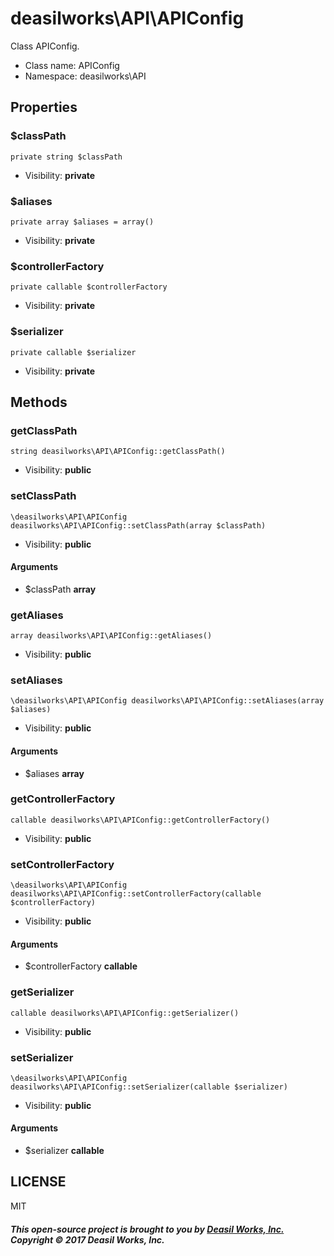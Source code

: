 deasilworks\API\APIConfig
===============

Class APIConfig.




* Class name: APIConfig
* Namespace: deasilworks\API





Properties
----------


### $classPath

    private string $classPath





* Visibility: **private**


### $aliases

    private array $aliases = array()





* Visibility: **private**


### $controllerFactory

    private callable $controllerFactory





* Visibility: **private**


### $serializer

    private callable $serializer





* Visibility: **private**


Methods
-------


### getClassPath

    string deasilworks\API\APIConfig::getClassPath()





* Visibility: **public**




### setClassPath

    \deasilworks\API\APIConfig deasilworks\API\APIConfig::setClassPath(array $classPath)





* Visibility: **public**


#### Arguments
* $classPath **array**



### getAliases

    array deasilworks\API\APIConfig::getAliases()





* Visibility: **public**




### setAliases

    \deasilworks\API\APIConfig deasilworks\API\APIConfig::setAliases(array $aliases)





* Visibility: **public**


#### Arguments
* $aliases **array**



### getControllerFactory

    callable deasilworks\API\APIConfig::getControllerFactory()





* Visibility: **public**




### setControllerFactory

    \deasilworks\API\APIConfig deasilworks\API\APIConfig::setControllerFactory(callable $controllerFactory)





* Visibility: **public**


#### Arguments
* $controllerFactory **callable**



### getSerializer

    callable deasilworks\API\APIConfig::getSerializer()





* Visibility: **public**




### setSerializer

    \deasilworks\API\APIConfig deasilworks\API\APIConfig::setSerializer(callable $serializer)





* Visibility: **public**


#### Arguments
* $serializer **callable**



## LICENSE

MIT

##### This open-source project is brought to you by [Deasil Works, Inc.](http://deasil.works/) Copyright &copy; 2017 Deasil Works, Inc.